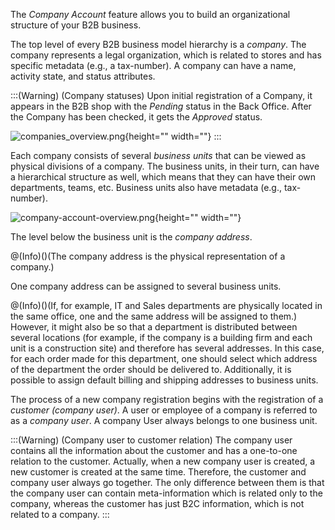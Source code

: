 The *Company Account* feature allows you to build an organizational structure of your B2B business.

The top level of every B2B business model hierarchy is a *company*. The company represents a legal organization, which is related to stores and has specific metadata (e.g., a tax-number). A company can have a name, activity state, and status attributes.

:::(Warning) (Company statuses)
Upon initial registration of a Company, it appears in the B2B shop with the *Pending* status in the Back Office. After the Company has been checked, it gets the *Approved* status.


![companies_overview.png](https://spryker.s3.eu-central-1.amazonaws.com/docs/Features/Company+Account+Management/Company+Account+Overview/Company+Account+and+General+Organizational+Structure/companies_overview.png){height="" width=""}
:::

Each company consists of several *business units* that can be viewed as physical divisions of a company. The business units, in their turn, can have a hierarchical structure as well, which means that they can have their own departments, teams, etc. Business units also have metadata (e.g., tax-number).

![company-account-overview.png](https://spryker.s3.eu-central-1.amazonaws.com/docs/Features/Company+Account+Management/Company+Account+Overview/Company+Account+and+General+Organizational+Structure/company-account-overview.png){height="" width=""}

The level below the business unit is the *company address*.

@(Info)()(The company address is the physical representation of a company.)

One company address can be assigned to several business units.

@(Info)()(If, for example, IT and Sales departments are physically located in the same office, one and the same address will be assigned to them.)
However, it might also be so that a department is distributed between several locations (for example, if the company is a building firm and each unit is a construction site) and therefore has several addresses. In this case, for each order made for this department, one should select which address of the department the order should be delivered to. Additionally, it is possible to assign default billing and shipping addresses to business units.

The process of a new company registration begins with the registration of a *customer (company user)*. A user or employee of a company is referred to as a *company user*. A company User always belongs to one business unit.

:::(Warning) (Company user to customer relation)
The company user contains all the information about the customer and has a one-to-one relation to the customer. Actually, when a new company user is created, a new customer is created at the same time. Therefore, the customer and company user always go together. The only difference between them is that the company user can contain meta-information which is related only to the company, whereas the customer has just B2C information, which is not related to a company.
:::


